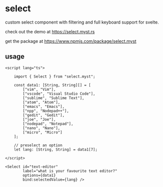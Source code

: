 # select

custom select component with filtering and full keyboard support for svelte.

check out the demo at https://select.myst.rs

get the package at https://www.npmjs.com/package/select.myst

## usage

```svelte
<script lang="ts">

    import { Select } from "select.myst";

    const data1: [String, String][] = [
        ["vim", "Vim"],
        ["vscode", "Visual Studio Code"],
        ["sublime", "Sublime Text"],
        ["atom", "Atom"],
        ["emacs", "Emacs"],
        ["npp", "Nodepad++"],
        ["gedit", "Gedit"],
        ["joe", "Joe"],
        ["nodepad", "Notepad"],
        ["nano", "Nano"],
        ["micro", "Micro"]
    ];

    // preselect an option
    let lang: [String, String] = data1[7];

</script>

<Select id="text-editor"
        label="what is your favourite text editor?"
        options={data1}
        bind:selectedValue={lang} />
```
